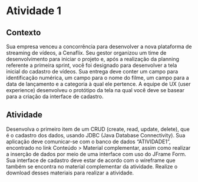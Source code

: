 # Atividade 1
 
## Contexto
Sua empresa venceu a concorrência para desenvolver a nova plataforma de streaming de vídeos, a Cenaflix. Seu gestor organizou um time de desenvolvimento para iniciar o projeto e, após a realização da planning referente a primeira sprint, você foi designado para desenvolver a tela inicial do cadastro de vídeos. Sua entrega deve conter um campo para identificação numérica, um campo para o nome do filme, um campo para a data de lançamento e a categoria à qual ele pertence. A equipe de UX (user experience) desenvolveu o protótipo da tela na qual você deve se basear para a criação da interface de cadastro.
 
## Atividade
Desenvolva o primeiro item de um CRUD (create, read, update, delete), que é o cadastro dos dados, usando JDBC (Java Database Connectivity). Sua aplicação deve comunicar-se com o banco de dados “ATIVIDADE1”, encontrado no link Conteúdo > Material complementar, assim como realizar a inserção de dados por meio de uma interface com uso do JFrame Form. Sua interface de cadastro deve estar de acordo com o wireframe que também se encontra no material complementar da atividade. Realize o download desses materiais para realizar a atividade.